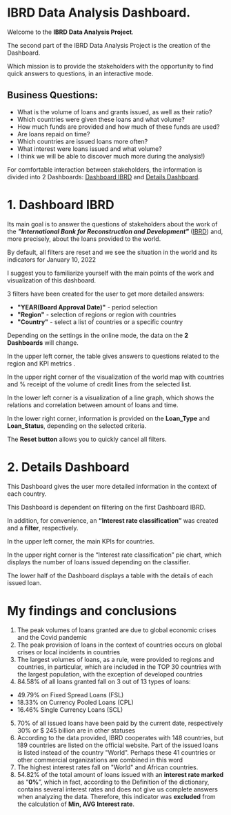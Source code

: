 # IBRD Data Analysis Dashboard.
Welcome to the __IBRD Data Analysis Project__.  

The second part of the IBRD Data Analysis Project is the creation of the Dashboard. 

Which mission is to provide the stakeholders with the opportunity to find quick answers to questions, in an interactive mode.
## Business Questions:
* What is the volume of loans and grants issued, as well as their ratio?
* Which countries were given these loans and what volume?
* How much funds are provided and how much of these funds are used?
* Are loans repaid on time?
* Which countries are issued loans more often?
* What interest were loans issued and what volume?
* I think we will be able to discover much more during the analysis!)

For comfortable interaction between stakeholders, the information is divided into 2 Dashboards: [Dashboard IBRD](https://public.tableau.com/app/profile/mykhailo2589/viz/DashboardIBRDStatementofLoansandIDAStatement/DashboardIBRD?publish=yes) and [Details Dashboard](https://public.tableau.com/app/profile/mykhailo2589/viz/DashboardIBRDStatementofLoansandIDAStatement/DashboardIBRD?publish=yes).

# 1. Dashboard IBRD
Its main goal is to answer the questions of stakeholders about the work of the ___"International Bank for Reconstruction and Development"___ ([IBRD](https://en.wikipedia.org/wiki/International_Bank_for_Reconstruction_and_Development)) and, more precisely, about the loans provided to the world.

By default, all filters are reset and we see the situation in the world and its indicators for January 10, 2022

I suggest you to familiarize yourself with the main points of the work and visualization of this dashboard.

3 filters have been created for the user to get more detailed answers:
* __"YEAR(Board Approval Date)"__ - period selection
* __"Region"__ - selection of regions or region with countries
* __"Country"__ - select a list of countries or a specific country

Depending on the settings in the online mode, the data on the __2 Dashboards__ will change.

In the upper left corner, the table gives answers to questions related to the region and KPI metrics .

In the upper right corner of the visualization of the world map with countries and % receipt of the volume of credit lines from the selected list.

In the lower left corner is a visualization of a line graph, which shows the relations and correlation between amount of loans and time.

In the lower right corner, information is provided on the __Loan_Type__ and __Loan_Status__, depending on the selected criteria.

The __Reset button__ allows you to quickly cancel all filters.

# 2. Details Dashboard 

This Dashboard gives the user more detailed information in the context of each country.

This Dashboard is dependent on filtering on the first Dashboard IBRD.

In addition, for convenience, an __“Interest rate classification”__ was created and a __filter__, respectively.

In the upper left corner, the main KPIs for countries.

In the upper right corner is the “Interest rate classification” pie chart, which displays the number of loans issued depending on the classifier.

The lower half of the Dashboard displays a table with the details of each issued loan.

# My findings and conclusions

1)  The peak volumes of loans granted are due to global economic crises and the Covid pandemic
2)  The peak provision of loans in the context of countries occurs on global crises or local incidents in countries
3) The largest volumes of loans, as a rule, were provided to regions and countries, in particular, which are included in the TOP 30 countries with the largest population, with the exception of developed countries
4)  84.58% of all loans granted fall on 3 out of 13 types of loans: 
* 49.79% on Fixed Spread Loans (FSL)
* 18.33% on Currency Pooled Loans (CPL)
* 16.46% Single Currency Loans (SCL)
5) 70% of all issued loans have been paid by the current date, respectively 30% or $ 245 billion are in other statuses
6) According to the data provided, IBRD cooperates with 148 countries, but 189 countries are listed on the official website. Part of the issued loans is listed instead of the country "World". Perhaps these 41 countries or other commercial organizations are combined in this word
7) The highest interest rates fall on "World" and African countries.
8) 54.82% of the total amount of loans issued with an __interest rate marked__ as “__0%__”, which in fact, according to the Definition of the dictionary, contains several interest rates and does not give us complete answers when analyzing the data. Therefore, this indicator was __excluded__ from the calculation of __Min, AVG Interest rate__.
